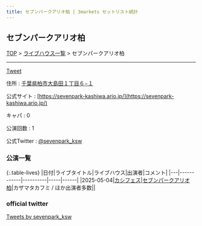 ```yaml
---
title: セブンパークアリオ柏 | 3markets セットリスト統計
---
```

## セブンパークアリオ柏

[TOP](/setlist/) > [ライブハウス一覧](livehouses.html) > セブンパークアリオ柏

___

<a href="https://twitter.com/share?ref_src=twsrc%5Etfw" data-text="3markets[ ]セットリスト > セブンパークアリオ柏" class="twitter-share-button" data-via="3markets" data-hashtags="3markets" data-related="3markets" data-show-count="false">Tweet</a>

住所
:    <a href="https://www.google.co.jp/maps/search/%E5%8D%83%E8%91%89%E7%9C%8C%E6%9F%8F%E5%B8%82%E5%A4%A7%E5%B3%B6%E7%94%B0%EF%BC%91%E4%B8%81%E7%9B%AE%EF%BC%96%E2%88%92%EF%BC%91" rel="noopener noreferrer" target="_blank">千葉県柏市大島田１丁目６−１</a>

公式サイト
:    [https://sevenpark-kashiwa.ario.jp/](https://sevenpark-kashiwa.ario.jp/)

キャパ
:    0

公演回数
: 1


公式Twitter
: <a href="https://twitter.com/sevenpark_ksw">@sevenpark_ksw</a>


### 公演一覧

{:.table-lives}
|日付|ライブタイトル|ライブハウス|出演者|コメント|
|---|------------|----------|-----|------|
|<span class="nowrap">2025-05-04</span>|[カシフェス](live197.html)|[セブンパークアリオ柏](livehouse110.html)|カザマタカフミ / ほか出演者多数||




### official twitter

<a class="twitter-timeline" href="https://twitter.com/sevenpark_ksw?ref_src=twsrc%5Etfw">Tweets by sevenpark_ksw</a> <script async src="https://platform.twitter.com/widgets.js" charset="utf-8"></script>


<script async src="https://platform.twitter.com/widgets.js" charset="utf-8"></script>